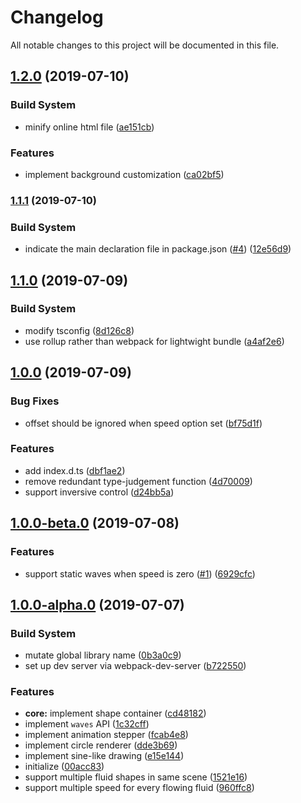 # Changelog

All notable changes to this project will be documented in this file.

## [1.2.0](https://github.com/lbwa/vas.js/compare/v1.1.1...v1.2.0) (2019-07-10)


### Build System

* minify online html file ([ae151cb](https://github.com/lbwa/vas.js/commit/ae151cb))


### Features

* implement background customization ([ca02bf5](https://github.com/lbwa/vas.js/commit/ca02bf5))



### [1.1.1](https://github.com/lbwa/vas.js/compare/v1.1.0...v1.1.1) (2019-07-10)


### Build System

* indicate the main declaration file in package.json ([#4](https://github.com/lbwa/vas.js/issues/4)) ([12e56d9](https://github.com/lbwa/vas.js/commit/12e56d9))



## [1.1.0](https://github.com/lbwa/vas.js/compare/v1.0.0...v1.1.0) (2019-07-09)


### Build System

* modify tsconfig ([8d126c8](https://github.com/lbwa/vas.js/commit/8d126c8))
* use rollup rather than webpack for lightwight bundle ([a4af2e6](https://github.com/lbwa/vas.js/commit/a4af2e6))



## [1.0.0](https://github.com/lbwa/vas.js/compare/v1.0.0-beta.0...v1.0.0) (2019-07-09)


### Bug Fixes

* offset should be ignored when speed option set ([bf75d1f](https://github.com/lbwa/vas.js/commit/bf75d1f))


### Features

* add index.d.ts ([dbf1ae2](https://github.com/lbwa/vas.js/commit/dbf1ae2))
* remove redundant type-judgement function ([4d70009](https://github.com/lbwa/vas.js/commit/4d70009))
* support inversive control ([d24bb5a](https://github.com/lbwa/vas.js/commit/d24bb5a))



## [1.0.0-beta.0](https://github.com/lbwa/vas.js/compare/v1.0.0-alpha.0...v1.0.0-beta.0) (2019-07-08)


### Features

* support static waves when speed is zero ([#1](https://github.com/lbwa/vas.js/issues/1)) ([6929cfc](https://github.com/lbwa/vas.js/commit/6929cfc))



## [1.0.0-alpha.0](https://github.com/lbwa/vas.js/compare/v0.4.1...v1.0.0-alpha.0) (2019-07-07)


### Build System

* mutate global library name ([0b3a0c9](https://github.com/lbwa/vas.js/commit/0b3a0c9))
* set up dev server via webpack-dev-server ([b722550](https://github.com/lbwa/vas.js/commit/b722550))


### Features

* **core:** implement shape container ([cd48182](https://github.com/lbwa/vas.js/commit/cd48182))
* implement `waves` API ([1c32cff](https://github.com/lbwa/vas.js/commit/1c32cff))
* implement animation stepper ([fcab4e8](https://github.com/lbwa/vas.js/commit/fcab4e8))
* implement circle renderer ([dde3b69](https://github.com/lbwa/vas.js/commit/dde3b69))
* implement sine-like drawing ([e15e144](https://github.com/lbwa/vas.js/commit/e15e144))
* initialize ([00acc83](https://github.com/lbwa/vas.js/commit/00acc83))
* support multiple fluid shapes in same scene ([1521e16](https://github.com/lbwa/vas.js/commit/1521e16))
* support multiple speed for every flowing fluid ([960ffc8](https://github.com/lbwa/vas.js/commit/960ffc8))

